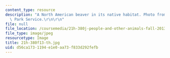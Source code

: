 ```yaml
---
content_type: resource
description: "A North American beaver in its native habitat. Photo from the U.S. National\
  \ Park Service.\r\n\r\n"
file: null
file_location: /coursemedia/21h-380j-people-and-other-animals-fall-2013/d56ca1731194e1e0aa73f833d292fefb_21h-380f13-th.jpg
file_type: image/jpeg
resourcetype: Image
title: 21h-380f13-th.jpg
uid: d56ca173-1194-e1e0-aa73-f833d292fefb
---
```

